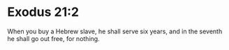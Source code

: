 # Exodus 21:2

When you buy a Hebrew slave, he shall serve six years, and in the seventh he shall go out free, for nothing.
